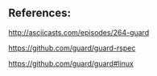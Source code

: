 References:
-----------

http://asciicasts.com/episodes/264-guard

https://github.com/guard/guard-rspec

https://github.com/guard/guard#linux



